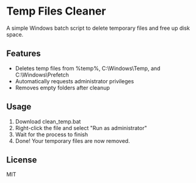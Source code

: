 # Temp Files Cleaner

A simple Windows batch script to delete temporary files and free up disk space.

## Features
- Deletes temp files from %temp%, C:\Windows\Temp, and C:\Windows\Prefetch
- Automatically requests administrator privileges
- Removes empty folders after cleanup

## Usage
1. Download clean_temp.bat
2. Right-click the file and select "Run as administrator"
3. Wait for the process to finish
4. Done! Your temporary files are now removed.

## License
MIT
